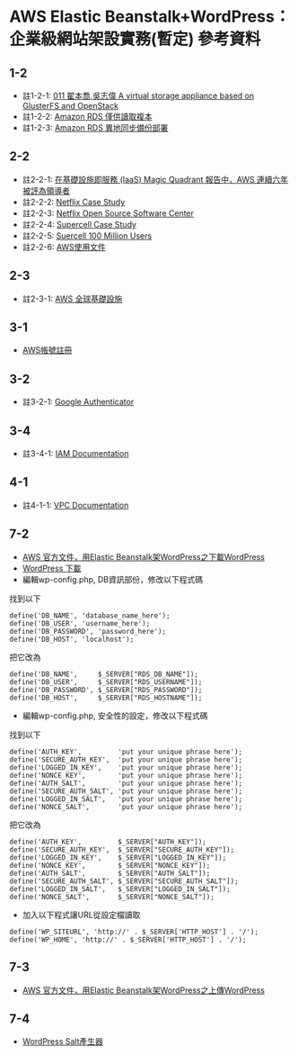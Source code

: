 # AWS Elastic Beanstalk+WordPress：企業級網站架設實務(暫定) 參考資料

## 1-2
- 註1-2-1: [011 翟本喬,吳志偉 A virtual storage appliance based on GlusterFS and OpenStack](https://www.youtube.com/watch?v=0w0t1Jo5mEs)
- 註1-2-2: [Amazon RDS 僅供讀取複本](https://aws.amazon.com/tw/rds/details/read-replicas/?nc1=h_ls)
- 註1-2-3: [Amazon RDS 異地同步備份部署](https://aws.amazon.com/tw/rds/details/multi-az/)

## 2-2
- 註2-2-1: [在基礎設施即服務 (IaaS) Magic Quadrant 報告中，AWS 連續六年被評為領導者](https://goo.gl/UYmZ5R)
- 註2-2-2: [Netflix Case Study](https://aws.amazon.com/solutions/case-studies/netflix/)
- 註2-2-3: [Netflix Open Source Software Center](https://netflix.github.io/)
- 註2-2-4: [Supercell Case Study](https://aws.amazon.com/solutions/case-studies/supercell/)
- 註2-2-5: [Suercell 100 Million Users](https://twitter.com/ipaananen/status/706844089216532480)
- 註2-2-6: [AWS使用文件](https://aws.amazon.com/documentation/)

## 2-3
- 註2-3-1: [AWS 全球基礎設施](https://aws.amazon.com/tw/about-aws/global-infrastructure/)

## 3-1
- [AWS帳號註冊](https://portal.aws.amazon.com/gp/aws/developer/registration/index.html)

## 3-2
- 註3-2-1: [Google Authenticator](https://aws.amazon.com/tw/iam/details/mfa/)

## 3-4
- 註3-4-1: [IAM Documentation](https://aws.amazon.com/documentation/iam/)

## 4-1
- 註4-1-1: [VPC Documentation](https://aws.amazon.com/documentation/vpc/)

## 7-2
- [AWS 官方文件，用Elastic Beanstalk架WordPress之下載WordPress](http://docs.aws.amazon.com/getting-started/latest/wordpress/download-wordpress.html)
- [WordPress 下載](http://wordpress.org/download/)
- 編輯wp-config.php, DB資訊部份，修改以下程式碼

找到以下
```
define('DB_NAME', 'database_name_here');
define('DB_USER', 'username_here');
define('DB_PASSWORD', 'password_here');
define('DB_HOST', 'localhost');
```

把它改為
```
define('DB_NAME',     $_SERVER["RDS_DB_NAME"]);
define('DB_USER',     $_SERVER["RDS_USERNAME"]);
define('DB_PASSWORD', $_SERVER["RDS_PASSWORD"]);
define('DB_HOST',     $_SERVER["RDS_HOSTNAME"]);
```

- 編輯wp-config.php, 安全性的設定，修改以下程式碼

找到以下
```
define('AUTH_KEY',         'put your unique phrase here');
define('SECURE_AUTH_KEY',  'put your unique phrase here');
define('LOGGED_IN_KEY',    'put your unique phrase here');
define('NONCE_KEY',        'put your unique phrase here');
define('AUTH_SALT',        'put your unique phrase here');
define('SECURE_AUTH_SALT', 'put your unique phrase here');
define('LOGGED_IN_SALT',   'put your unique phrase here');
define('NONCE_SALT',       'put your unique phrase here');
```

把它改為
```
define('AUTH_KEY',         $_SERVER["AUTH_KEY"]);
define('SECURE_AUTH_KEY',  $_SERVER["SECURE_AUTH_KEY"]);
define('LOGGED_IN_KEY',    $_SERVER["LOGGED_IN_KEY"]);
define('NONCE_KEY',        $_SERVER["NONCE_KEY"]);
define('AUTH_SALT',        $_SERVER["AUTH_SALT"]);
define('SECURE_AUTH_SALT', $_SERVER["SECURE_AUTH_SALT"]);
define('LOGGED_IN_SALT',   $_SERVER["LOGGED_IN_SALT"]);
define('NONCE_SALT',       $_SERVER["NONCE_SALT"]);
```

- 加入以下程式讓URL從設定檔讀取

```
define('WP_SITEURL', 'http://' . $_SERVER['HTTP_HOST'] . '/');
define('WP_HOME', 'http://' . $_SERVER['HTTP_HOST'] . '/');
```

## 7-3
- [AWS 官方文件，用Elastic Beanstalk架WordPress之上傳WordPress](http://docs.aws.amazon.com/getting-started/latest/wordpress/deploy-wordpress-on-aws.html)

## 7-4
- [WordPress Salt產生器](https://api.wordpress.org/secret-key/1.1/salt/)

